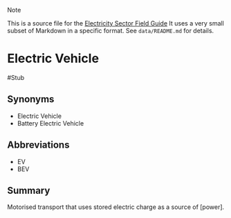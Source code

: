 > [!NOTE] 
> This is a source file for the [Electricity Sector Field Guide](https://grahamlea.github.io/Electricity-Sector-Field-Guide/)
> It uses a very small subset of Markdown in a specific format.
> See `data/README.md` for details.

# Electric Vehicle
#Stub

## Synonyms
- Electric Vehicle
- Battery Electric Vehicle

## Abbreviations
- EV
- BEV


## Summary

Motorised transport that uses stored electric charge as a source of [power].

